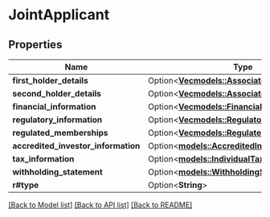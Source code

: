 # JointApplicant

## Properties

Name | Type | Description | Notes
------------ | ------------- | ------------- | -------------
**first_holder_details** | Option<[**Vec<models::AssociatedIndividual>**](AssociatedIndividual.md)> |  | [optional]
**second_holder_details** | Option<[**Vec<models::AssociatedIndividual>**](AssociatedIndividual.md)> |  | [optional]
**financial_information** | Option<[**Vec<models::FinancialInformation>**](FinancialInformation.md)> |  | [optional]
**regulatory_information** | Option<[**Vec<models::RegulatoryInformation>**](RegulatoryInformation.md)> |  | [optional]
**regulated_memberships** | Option<[**Vec<models::RegulatedMembership>**](RegulatedMembership.md)> |  | [optional]
**accredited_investor_information** | Option<[**models::AccreditedInvestorInformation**](AccreditedInvestorInformation.md)> |  | [optional]
**tax_information** | Option<[**models::IndividualTaxInformation**](IndividualTaxInformation.md)> |  | [optional]
**withholding_statement** | Option<[**models::WithholdingStatementType**](WithholdingStatementType.md)> |  | [optional]
**r#type** | Option<**String**> |  | [optional]

[[Back to Model list]](../README.md#documentation-for-models) [[Back to API list]](../README.md#documentation-for-api-endpoints) [[Back to README]](../README.md)
